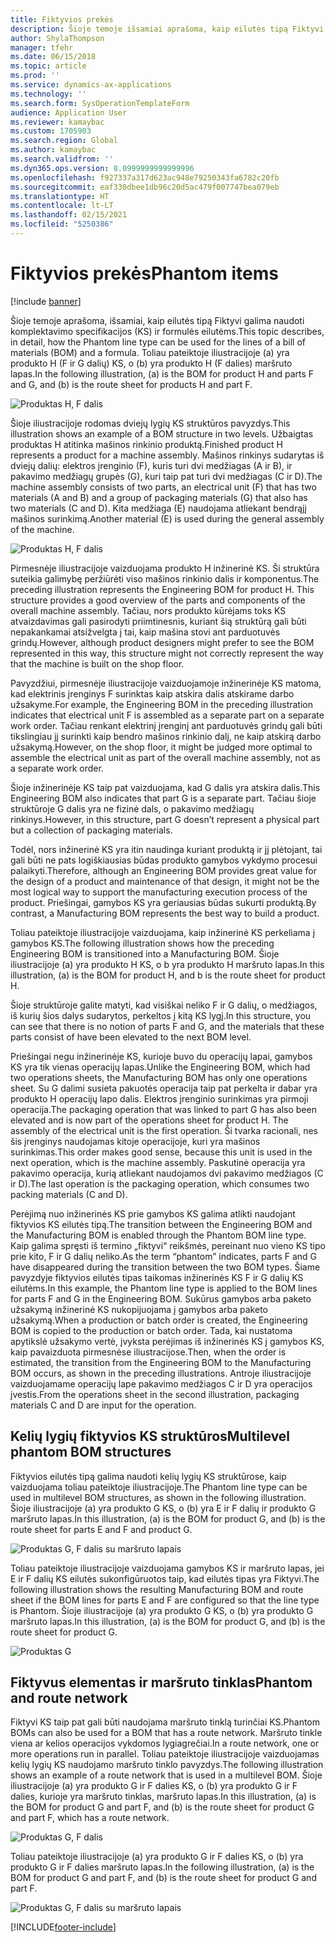 ```yaml
---
title: Fiktyvios prekės
description: Šioje temoje išsamiai aprašoma, kaip eilutės tipą Fiktyvi galima naudoti komplektavimo specifikacijos (KS) ir formulės eilutėms programoje „Dynamics 365 Supply Chain Management“.
author: ShylaThompson
manager: tfehr
ms.date: 06/15/2018
ms.topic: article
ms.prod: ''
ms.service: dynamics-ax-applications
ms.technology: ''
ms.search.form: SysOperationTemplateForm
audience: Application User
ms.reviewer: kamaybac
ms.custom: 1705903
ms.search.region: Global
ms.author: kamaybac
ms.search.validfrom: ''
ms.dyn365.ops.version: 8.0999999999999996
ms.openlocfilehash: f927337a317d623ac948e79250343fa6782c20fb
ms.sourcegitcommit: eaf330dbee1db96c20d5ac479f007747bea079eb
ms.translationtype: HT
ms.contentlocale: lt-LT
ms.lasthandoff: 02/15/2021
ms.locfileid: "5250386"
---
```

# <a name="phantom-items"></a><span data-ttu-id="03593-103">Fiktyvios prekės</span><span class="sxs-lookup"><span data-stu-id="03593-103">Phantom items</span></span>

[!include [banner](../includes/banner.md)]

<span data-ttu-id="03593-104">Šioje temoje aprašoma, išsamiai, kaip eilutės tipą Fiktyvi galima naudoti komplektavimo specifikacijos (KS) ir formulės eilutėms.</span><span class="sxs-lookup"><span data-stu-id="03593-104">This topic describes, in detail, how the Phantom line type can be used for the lines of a bill of materials (BOM) and a formula.</span></span> <span data-ttu-id="03593-105">Toliau pateiktoje iliustracijoje (a) yra produkto H (F ir G dalių) KS, o (b) yra produkto H (F dalies) maršruto lapas.</span><span class="sxs-lookup"><span data-stu-id="03593-105">In the following illustration, (a) is the BOM for product H and parts F and G, and (b) is the route sheet for products H and part F.</span></span>

![Produktas H, F dalis](media/product-H-part-F.png)


<span data-ttu-id="03593-107">Šioje iliustracijoje rodomas dviejų lygių KS struktūros pavyzdys.</span><span class="sxs-lookup"><span data-stu-id="03593-107">This illustration shows an example of a BOM structure in two levels.</span></span> <span data-ttu-id="03593-108">Užbaigtas produktas H atitinka mašinos rinkinio produktą.</span><span class="sxs-lookup"><span data-stu-id="03593-108">Finished product H represents a product for a machine assembly.</span></span> <span data-ttu-id="03593-109">Mašinos rinkinys sudarytas iš dviejų dalių: elektros įrenginio (F), kuris turi dvi medžiagas (A ir B), ir pakavimo medžiagų grupės (G), kuri taip pat turi dvi medžiagas (C ir D).</span><span class="sxs-lookup"><span data-stu-id="03593-109">The machine assembly consists of two parts, an electrical unit (F) that has two materials (A and B) and a group of packaging materials (G) that also has two materials (C and D).</span></span> <span data-ttu-id="03593-110">Kita medžiaga (E) naudojama atliekant bendrąjį mašinos surinkimą.</span><span class="sxs-lookup"><span data-stu-id="03593-110">Another material (E) is used during the general assembly of the machine.</span></span>

![Produktas H, F dalis](media/product-H-part-B.png)

<span data-ttu-id="03593-112">Pirmesnėje iliustracijoje vaizduojama produkto H inžinerinė KS. Ši struktūra suteikia galimybę peržiūrėti viso mašinos rinkinio dalis ir komponentus.</span><span class="sxs-lookup"><span data-stu-id="03593-112">The preceding illustration represents the Engineering BOM for product H. This structure provides a good overview of the parts and components of the overall machine assembly.</span></span> <span data-ttu-id="03593-113">Tačiau, nors produkto kūrėjams toks KS atvaizdavimas gali pasirodyti priimtinesnis, kuriant šią struktūrą gali būti nepakankamai atsižvelgta į tai, kaip mašina stovi ant parduotuvės grindų.</span><span class="sxs-lookup"><span data-stu-id="03593-113">However, although product designers might prefer to see the BOM represented in this way, this structure might not correctly represent the way that the machine is built on the shop floor.</span></span> 

<span data-ttu-id="03593-114">Pavyzdžiui, pirmesnėje iliustracijoje vaizduojamoje inžinerinėje KS matoma, kad elektrinis įrenginys F surinktas kaip atskira dalis atskirame darbo užsakyme.</span><span class="sxs-lookup"><span data-stu-id="03593-114">For example, the Engineering BOM in the preceding illustration indicates that electrical unit F is assembled as a separate part on a separate work order.</span></span> <span data-ttu-id="03593-115">Tačiau renkant elektrinį įrenginį ant parduotuvės grindų gali būti tikslingiau jį surinkti kaip bendro mašinos rinkinio dalį, ne kaip atskirą darbo užsakymą.</span><span class="sxs-lookup"><span data-stu-id="03593-115">However, on the shop floor, it might be judged more optimal to assemble the electrical unit as part of the overall machine assembly, not as a separate work order.</span></span>

<span data-ttu-id="03593-116">Šioje inžinerinėje KS taip pat vaizduojama, kad G dalis yra atskira dalis.</span><span class="sxs-lookup"><span data-stu-id="03593-116">This Engineering BOM also indicates that part G is a separate part.</span></span> <span data-ttu-id="03593-117">Tačiau šioje struktūroje G dalis yra ne fizinė dals, o pakavimo medžiagų rinkinys.</span><span class="sxs-lookup"><span data-stu-id="03593-117">However, in this structure, part G doesn’t represent a physical part but a collection of packaging materials.</span></span> 

<span data-ttu-id="03593-118">Todėl, nors inžinerinė KS yra itin naudinga kuriant produktą ir jį plėtojant, tai gali būti ne pats logiškiausias būdas produkto gamybos vykdymo procesui palaikyti.</span><span class="sxs-lookup"><span data-stu-id="03593-118">Therefore, although an Engineering BOM provides great value for the design of a product and maintenance of that design, it might not be the most logical way to support the manufacturing execution process of the product.</span></span> <span data-ttu-id="03593-119">Priešingai, gamybos KS yra geriausias būdas sukurti produktą.</span><span class="sxs-lookup"><span data-stu-id="03593-119">By contrast, a Manufacturing BOM represents the best way to build a product.</span></span>

<span data-ttu-id="03593-120">Toliau pateiktoje iliustracijoje vaizduojama, kaip inžinerinė KS perkeliama į gamybos KS.</span><span class="sxs-lookup"><span data-stu-id="03593-120">The following illustration shows how the preceding Engineering BOM is transitioned into a Manufacturing BOM.</span></span> <span data-ttu-id="03593-121">Šioje iliustracijoje (a) yra produkto H KS, o b yra produkto H maršruto lapas.</span><span class="sxs-lookup"><span data-stu-id="03593-121">In this illustration, (a) is the BOM for product H, and b is the route sheet for product H.</span></span>

<span data-ttu-id="03593-122">Šioje struktūroje galite matyti, kad visiškai neliko F ir G dalių, o medžiagos, iš kurių šios dalys sudarytos, perkeltos į kitą KS lygį.</span><span class="sxs-lookup"><span data-stu-id="03593-122">In this structure, you can see that there is no notion of parts F and G, and the materials that these parts consist of have been elevated to the next BOM level.</span></span> 

<span data-ttu-id="03593-123">Priešingai negu inžinerinėje KS, kurioje buvo du operacijų lapai, gamybos KS yra tik vienas operacijų lapas.</span><span class="sxs-lookup"><span data-stu-id="03593-123">Unlike the Engineering BOM, which had two operations sheets, the Manufacturing BOM has only one operations sheet.</span></span> <span data-ttu-id="03593-124">Su G dalimi susieta pakuotės operacija taip pat perkelta ir dabar yra produkto H operacijų lapo dalis. Elektros įrenginio surinkimas yra pirmoji operacija.</span><span class="sxs-lookup"><span data-stu-id="03593-124">The packaging operation that was linked to part G has also been elevated and is now part of the operations sheet for product H. The assembly of the electrical unit is the first operation.</span></span> <span data-ttu-id="03593-125">Ši tvarka racionali, nes šis įrenginys naudojamas kitoje operacijoje, kuri yra mašinos surinkimas.</span><span class="sxs-lookup"><span data-stu-id="03593-125">This order makes good sense, because this unit is used in the next operation, which is the machine assembly.</span></span> <span data-ttu-id="03593-126">Paskutinė operacija yra pakavimo operacija, kurią atliekant naudojamos dvi pakavimo medžiagos (C ir D).</span><span class="sxs-lookup"><span data-stu-id="03593-126">The last operation is the packaging operation, which consumes two packing materials (C and D).</span></span>

<span data-ttu-id="03593-127">Perėjimą nuo inžinerinės KS prie gamybos KS galima atlikti naudojant fiktyvios KS eilutės tipą.</span><span class="sxs-lookup"><span data-stu-id="03593-127">The transition between the Engineering BOM and the Manufacturing BOM is enabled through the Phantom BOM line type.</span></span> <span data-ttu-id="03593-128">Kaip galima spręsti iš termino „fiktyvi“ reikšmės, pereinant nuo vieno KS tipo prie kito, F ir G dalių neliko.</span><span class="sxs-lookup"><span data-stu-id="03593-128">As the term “phantom” indicates, parts F and G have disappeared during the transition between the two BOM types.</span></span> <span data-ttu-id="03593-129">Šiame pavyzdyje fiktyvios eilutės tipas taikomas inžinerinės KS F ir G dalių KS eilutėms.</span><span class="sxs-lookup"><span data-stu-id="03593-129">In this example, the Phantom line type is applied to the BOM lines for parts F and G in the Engineering BOM.</span></span> <span data-ttu-id="03593-130">Sukūrus gamybos arba paketo užsakymą inžinerinė KS nukopijuojama į gamybos arba paketo užsakymą.</span><span class="sxs-lookup"><span data-stu-id="03593-130">When a production or batch order is created, the Engineering BOM is copied to the production or batch order.</span></span> <span data-ttu-id="03593-131">Tada, kai nustatoma apytikslė užsakymo vertė, įvyksta perėjimas iš inžinerinės KS į gamybos KS, kaip pavaizduota pirmesnėse iliustracijose.</span><span class="sxs-lookup"><span data-stu-id="03593-131">Then, when the order is estimated, the transition from the Engineering BOM to the Manufacturing BOM occurs, as shown in the preceding illustrations.</span></span> <span data-ttu-id="03593-132">Antroje iliustracijoje vaizduojamame operacijų lape pakavimo medžiagos C ir D yra operacijos įvestis.</span><span class="sxs-lookup"><span data-stu-id="03593-132">From the operations sheet in the second illustration, packaging materials C and D are input for the operation.</span></span> 

## <a name="multilevel-phantom-bom-structures"></a><span data-ttu-id="03593-133">Kelių lygių fiktyvios KS struktūros</span><span class="sxs-lookup"><span data-stu-id="03593-133">Multilevel phantom BOM structures</span></span>
<span data-ttu-id="03593-134">Fiktyvios eilutės tipą galima naudoti kelių lygių KS struktūrose, kaip vaizduojama toliau pateiktoje iliustracijoje.</span><span class="sxs-lookup"><span data-stu-id="03593-134">The Phantom line type can be used in multilevel BOM structures, as shown in the following illustration.</span></span> <span data-ttu-id="03593-135">Šioje iliustracijoje (a) yra produkto G KS, o (b) yra E ir F dalių ir produkto G maršruto lapas.</span><span class="sxs-lookup"><span data-stu-id="03593-135">In this illustration, (a) is the BOM for product G, and (b) is the route sheet for parts E and F and product G.</span></span> 

![Produktas G, F dalis su maršruto lapais](media/product-G-route-sheet-G.png)


<span data-ttu-id="03593-137">Toliau pateiktoje iliustracijoje vaizduojama gamybos KS ir maršruto lapas, jei E ir F dalių KS eilutės sukonfigūruotos taip, kad eilutės tipas yra Fiktyvi.</span><span class="sxs-lookup"><span data-stu-id="03593-137">The following illustration shows the resulting Manufacturing BOM and route sheet if the BOM lines for parts E and F are configured so that the line type is Phantom.</span></span> <span data-ttu-id="03593-138">Šioje iliustracijoje (a) yra produkto G KS, o (b) yra produkto G maršruto lapas.</span><span class="sxs-lookup"><span data-stu-id="03593-138">In this illustration, (a) is the BOM for product G, and (b) is the route sheet for product G.</span></span>

![Produktas G](media/product-G.png)


## <a name="phantom-and-route-network"></a><span data-ttu-id="03593-140">Fiktyvus elementas ir maršruto tinklas</span><span class="sxs-lookup"><span data-stu-id="03593-140">Phantom and route network</span></span>
<span data-ttu-id="03593-141">Fiktyvi KS taip pat gali būti naudojama maršruto tinklą turinčiai KS.</span><span class="sxs-lookup"><span data-stu-id="03593-141">Phantom BOMs can also be used for a BOM that has a route network.</span></span> <span data-ttu-id="03593-142">Maršruto tinkle viena ar kelios operacijos vykdomos lygiagrečiai.</span><span class="sxs-lookup"><span data-stu-id="03593-142">In a route network, one or more operations run in parallel.</span></span> <span data-ttu-id="03593-143">Toliau pateiktoje iliustracijoje vaizduojamas kelių lygių KS naudojamo maršruto tinklo pavyzdys.</span><span class="sxs-lookup"><span data-stu-id="03593-143">The following illustration shows an example of a route network that is used in a multilevel BOM.</span></span> <span data-ttu-id="03593-144">Šioje iliustracijoje (a) yra produkto G ir F dalies KS, o (b) yra produkto G ir F dalies, kurioje yra maršruto tinklas, maršruto lapas.</span><span class="sxs-lookup"><span data-stu-id="03593-144">In this illustration, (a) is the BOM for product G and part F, and (b) is the route sheet for product G and part F, which has a route network.</span></span>

![Produktas G, F dalis](media/product-G-part-F.png)


<span data-ttu-id="03593-146">Toliau pateiktoje iliustracijoje (a) yra produkto G ir F dalies KS, o (b) yra produkto G ir F dalies maršruto lapas.</span><span class="sxs-lookup"><span data-stu-id="03593-146">In the following illustration, (a) is the BOM for product G and part F, and (b) is the route sheet for product G and part F.</span></span>

![Produktas G, F dalis su maršruto lapais](media/product-G-part-F-with-route-sheet.png)


[!INCLUDE[footer-include](../../includes/footer-banner.md)]